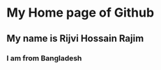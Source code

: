 <html>
<head>
<title>Home page of Github</title>
</head>
<body>
<h1>My Home page of Github</h1>
<h2>My name is Rijvi Hossain Rajim</h2>
<h3>I am from Bangladesh</h3>
</body>
</html>
